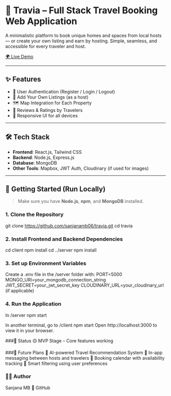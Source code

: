 # 🧳 Travia – Full Stack Travel Booking Web Application

A minimalistic platform to book unique homes and spaces from local hosts — or create your own listing and earn by hosting. Simple, seamless, and accessible for every traveler and host.

[🌍 Live Demo](https://travia-408o.onrender.com/listings)

---

## ✨ Features

- 🔐 User Authentication (Register / Login / Logout)
- 🏡 Add Your Own Listings (as a host)
- 🗺️ Map Integration for Each Property
- 📝 Reviews & Ratings by Travelers
- 📱 Responsive UI for all devices

---

## 🛠️ Tech Stack

- **Frontend**: React.js, Tailwind CSS  
- **Backend**: Node.js, Express.js  
- **Database**: MongoDB  
- **Other Tools**: Mapbox, JWT Auth, Cloudinary (if used for images)

---

## 🚀 Getting Started (Run Locally)

> Make sure you have **Node.js**, **npm**, and **MongoDB** installed.

### 1. Clone the Repository
git clone https://github.com/sanjanamb06/travia.git
cd travia
### 2. Install Frontend and Backend Dependencies

cd client
npm install
cd ../server
npm install
### 3. Set up Environment Variables
Create a .env file in the /server folder with:
PORT=5000
MONGO_URI=your_mongodb_connection_string
JWT_SECRET=your_jwt_secret_key
CLOUDINARY_URL=your_cloudinary_url (if applicable)
### 4. Run the Application
In /server
npm start

In another terminal, go to /client
npm start
Open http://localhost:3000 to view it in your browser.

###📌 Status
🟡 MVP Stage – Core features working

###🧠 Future Plans
🤖 AI-powered Travel Recommendation System
💬 In-app messaging between hosts and travelers
📆 Booking calendar with availability tracking
📍 Smart filtering using user preferences

### 🙋‍♀️ Author
Sanjana MB
🔗 GitHub
